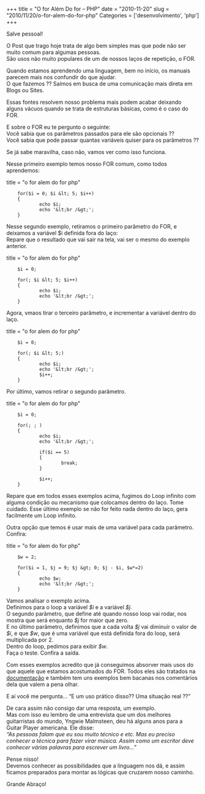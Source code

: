 +++
title = "O for Além Do for – PHP"
date = "2010-11-20"
slug = "2010/11/20/o-for-alem-do-for-php"
Categories = ['desenvolvimento', 'php']
+++

<p>Salve pessoal!</p>

<p>O Post que trago hoje trata de algo bem simples mas que pode não ser muito comum para algumas pessoas.<br/>
São usos não muito populares de um de nossos laços de repetição, o FOR.</p>

<p>Quando estamos aprendendo uma linguagem, bem no início, os manuais parecem mais nos confundir do que ajudar.<br/>
O que fazemos ?? Saímos em busca de uma comunicação mais direta em Blogs ou Sites.</p>

<p>Essas fontes resolvem nosso problema mais podem acabar deixando alguns vácuos quando se trata de estruturas básicas, como é o caso do FOR.</p>

<p>E sobre o FOR eu te pergunto o seguinte:<br/>
Você sabia que os parâmetros passados para ele são opcionais ??<br/>
Você sabia que pode passar quantas variáveis quiser para os parâmetros ??</p>

<p>Se já sabe maravilha, caso não, vamos ver como isso funciona.</p>

<!--more-->


<p>Nesse primeiro exemplo temos nosso FOR comum, como todos aprendemos:</p>

title = "o for alem do for php"

        for($i = 0; $i &lt; 5; $i++)
        {
                echo $i;
                echo '&lt;br /&gt;';
        }
</pre>


<p>Nesse segundo exemplo, retiramos o primeiro parâmetro do FOR, e deixamos a variável $i definida fora do laço:<br/>
Repare que o resultado que vai sair na tela, vai ser o mesmo do exemplo anterior.</p>

title = "o for alem do for php"

        $i = 0;

        for(; $i &lt; 5; $i++)
        {
                echo $i;
                echo '&lt;br /&gt;';
        }

</pre>


<p>Agora, vmaos tirar o terceiro parâmetro, e incrementar a variável dentro do laço.</p>

title = "o for alem do for php"

        $i = 0;

        for(; $i &lt; 5;)
        {
                echo $i;
                echo '&lt;br /&gt;';
                $i++;
        }

</pre>


<p>Por último, vamos retirar o segundo parâmetro.</p>

title = "o for alem do for php"

        $i = 0;

        for(; ; )
        {
                echo $i;
                echo '&lt;br /&gt;';

                if($i == 5)
                {
                        break;
                }

                $i++;
        }

</pre>


<p>Repare que em todos esses exemplos acima, fugimos do Loop infinito com alguma condição ou mecanismo que colocamos dentro do laço. Tome cuidado. Esse último exemplo se não for feito nada dentro do laço, gera facilmente um Loop infinito.</p>

<p>Outra opção que temos é usar mais de uma variável para cada parâmetro.<br/>
Confira:</p>

title = "o for alem do for php"

        $w = 2;

        for($i = 1, $j = 9; $j &gt; 0; $j - $i, $w*=2)
        {
                echo $w;
                echo '&lt;br /&gt;';
        }
</pre>


<p>Vamos analisar o exemplo acima.<br/>
Definimos para o loop a variável <em>$i</em> e a variável <em>$j</em>.<br/>
O segundo parâmetro, que define até quando nosso loop vai rodar, nos mostra que será enquanto <em>$j</em> for maior que zero.<br/>
E no último parâmetro, definimos que a cada volta <em>$j</em> vai diminuir o valor de <em>$i</em>, e que <em>$w</em>, que é uma variável que está definida fora do loop, será multiplicada por 2.<br/>
Dentro do loop, pedimos para exibir <em>$w</em>.<br/>
Faça o teste. Confira a saída.</p>

<p>Com esses exemplos acredito que já conseguimos absorver mais usos do que aquele que estamos acostumados do FOR. Todos eles são tratados na <a href="http://br.php.net/manual/pt_BR/control-structures.for.php">documentação</a> e também tem uns exemplos bem bacanas nos comentários dela que valem a pena olhar.</p>

<p>E aí você me pergunta… &#8220;E um uso prático disso?? Uma situação real ??&#8221;</p>

<p>De cara assim não consigo dar uma resposta, um exemplo.<br/>
Mas com isso eu lembro de uma entrevista que um dos melhores guitarristas do mundo, Yngwie Malmsteen, deu há alguns anos para a Guitar Player americana. Ele disse:<br/>
<em>&#8220;As pessoas falam que eu sou muito técnico e etc. Mas eu preciso conhecer a técnica para fazer virar música. Assim como um escritor deve conhecer várias palavras para escrever um livro&#8230;&#8221;</em></p>

<p>Pense nisso!<br/>
Devemos conhecer as possibilidades que a linguagem nos dá, e assim ficamos preparados para montar as lógicas que cruzarem nosso caminho.</p>

<p>Grande Abraço!</p>
